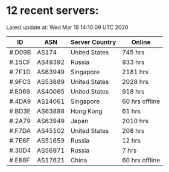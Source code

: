 # 12 recent servers:

Latest update at: Wed Mar 18 14:10:09 UTC 2020

| ID | ASN | Server Country | Online |
| -- | --- | -------------- | ------ |
| #.D09B | AS174 | United States | 745 hrs |
| #.15CF | AS49392 | Russia | 933 hrs |
| #.7F1D | AS63949 | Singapore | 2181 hrs |
| #.9FC3 | AS53889 | United States | 2028 hrs |
| #.E069 | AS40065 | United States | 918 hrs |
| #.4DA9 | AS14061 | Singapore | 60 hrs offline |
| #.BD3E | AS63888 | Hong Kong | 61 hrs |
| #.2A79 | AS63949 | Japan | 2010 hrs |
| #.F7DA | AS45102 | United States | 208 hrs |
| #.7E6F | AS51659 | Russia | 12 hrs |
| #.30D4 | AS56971 | Russia | 7 hrs |
| #.E88F | AS17621 | China | 60 hrs offline |


